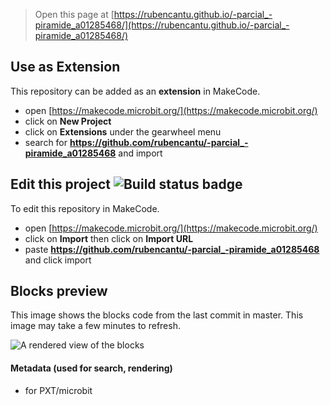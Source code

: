
> Open this page at [https://rubencantu.github.io/-parcial_-piramide_a01285468/](https://rubencantu.github.io/-parcial_-piramide_a01285468/)

## Use as Extension

This repository can be added as an **extension** in MakeCode.

* open [https://makecode.microbit.org/](https://makecode.microbit.org/)
* click on **New Project**
* click on **Extensions** under the gearwheel menu
* search for **https://github.com/rubencantu/-parcial_-piramide_a01285468** and import

## Edit this project ![Build status badge](https://github.com/rubencantu/-parcial_-piramide_a01285468/workflows/MakeCode/badge.svg)

To edit this repository in MakeCode.

* open [https://makecode.microbit.org/](https://makecode.microbit.org/)
* click on **Import** then click on **Import URL**
* paste **https://github.com/rubencantu/-parcial_-piramide_a01285468** and click import

## Blocks preview

This image shows the blocks code from the last commit in master.
This image may take a few minutes to refresh.

![A rendered view of the blocks](https://github.com/rubencantu/-parcial_-piramide_a01285468/raw/master/.github/makecode/blocks.png)

#### Metadata (used for search, rendering)

* for PXT/microbit
<script src="https://makecode.com/gh-pages-embed.js"></script><script>makeCodeRender("{{ site.makecode.home_url }}", "{{ site.github.owner_name }}/{{ site.github.repository_name }}");</script>

